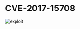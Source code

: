 # CVE-2017-15708

![exploit](https://raw.githubusercontent.com/iBearcat/CVE-2017-15708/master/exploit.jpg)
